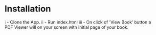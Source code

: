 # Installation 

i  - Clone the App.
ii - Run index.html
iii - On click of 'View Book' button a PDF Viewer will on your screen with initial page of your book. 
